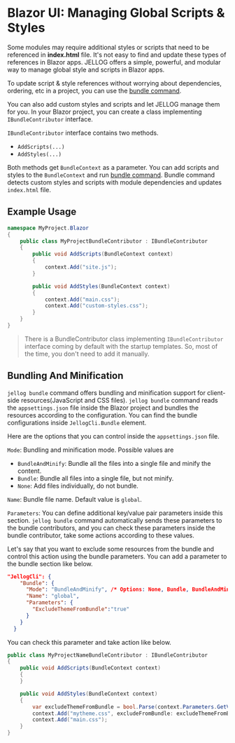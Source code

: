 # Blazor UI: Managing Global Scripts & Styles

Some modules may require additional styles or scripts that need to be referenced in **index.html** file. It's not easy to find and update these types of references in Blazor apps. JELLOG offers a simple, powerful, and modular way to manage global style and scripts in Blazor apps.

To update script & style references without worrying about dependencies, ordering, etc in a project, you can use the [bundle command](../../CLI.md#bundle).

You can also add custom styles and scripts and let JELLOG manage them for you. In your Blazor project, you can create a class implementing `IBundleContributor` interface.

`IBundleContributor` interface contains two methods.

* `AddScripts(...)`
* `AddStyles(...)`

Both methods get `BundleContext` as a parameter. You can add scripts and styles to the `BundleContext` and run [bundle command](../../CLI.md#bundle). Bundle command detects custom styles and scripts with module dependencies and updates `index.html` file.

## Example Usage
```csharp
namespace MyProject.Blazor
{
    public class MyProjectBundleContributor : IBundleContributor
    {
        public void AddScripts(BundleContext context)
        {
            context.Add("site.js");
        }

        public void AddStyles(BundleContext context)
        {
            context.Add("main.css");
            context.Add("custom-styles.css");
        }
    }
}
```

> There is a BundleContributor class implementing `IBundleContributor` interface coming by default with the startup templates. So, most of the time, you don't need to add it manually.

## Bundling And Minification
`jellog bundle` command offers bundling and minification support for client-side resources(JavaScript and CSS files). `jellog bundle` command reads the `appsettings.json` file inside the Blazor project and bundles the resources according to the configuration. You can find the bundle configurations inside `JellogCli.Bundle` element.

Here are the options that you can control inside the `appsettings.json` file.

`Mode`: Bundling and minification mode. Possible values are
* `BundleAndMinify`: Bundle all the files into a single file and minify the content.
* `Bundle`: Bundle all files into a single file, but not minify.
* `None`: Add files individually, do not bundle.

`Name`: Bundle file name. Default value is `global`.

`Parameters`: You can define additional key/value pair parameters inside this section. `jellog bundle` command automatically sends these parameters to the bundle contributors, and you can check these parameters inside the bundle contributor, take some actions according to these values. 

Let's say that you want to exclude some resources from the bundle and control this action using the bundle parameters. You can add a parameter to the bundle section like below.

```json
"JellogCli": {
    "Bundle": {
      "Mode": "BundleAndMinify", /* Options: None, Bundle, BundleAndMinify */
      "Name": "global",
      "Parameters": {
        "ExcludeThemeFromBundle":"true"
      }
    }
  }
```

You can check this parameter and take action like below.

```csharp
public class MyProjectNameBundleContributor : IBundleContributor
{
    public void AddScripts(BundleContext context)
    {
    }

    public void AddStyles(BundleContext context)
    {
        var excludeThemeFromBundle = bool.Parse(context.Parameters.GetValueOrDefault("ExcludeThemeFromBundle"));
        context.Add("mytheme.css", excludeFromBundle: excludeThemeFromBundle);
        context.Add("main.css");
    }
}
```

